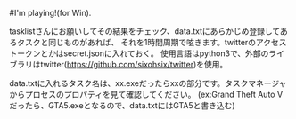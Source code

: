 #I'm playing!(for Win).

tasklistさんにお願いしてその結果をチェック、data.txtにあらかじめ登録してあるタスクと同じものがあれば、
それを1時間周期で呟きます。twitterのアクセストークンとかはsecret.jsonに入れておく。
使用言語はpython3で、外部のライブラリはtwitter(https://github.com/sixohsix/twitter)を使用。

data.txtに入れるタスク名は、xx.exeだったらxxの部分です。タスクマネージャからプロセスのプロパティを見て確認してください。
(ex:Grand Theft Auto Vだったら、GTA5.exeとなるので、data.txtにはGTA5と書き込む)

